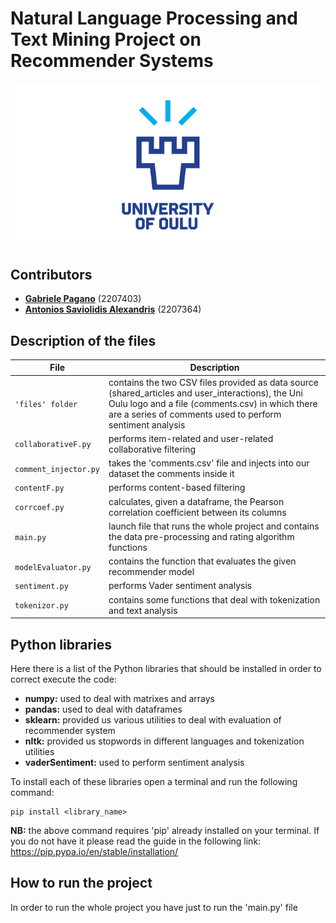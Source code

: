 # Natural Language Processing and Text Mining Project on Recommender Systems

<p align="center">
  <img width="500" src="files/unioulu_logo.png" alt="UniOulu Logo" />
  <br>
</p>

## Contributors

- [__Gabriele Pagano__](https://github.com/gabrielepagano) (2207403)
- [__Antonios Saviolidis Alexandris__](https://github.com/AnthonyAl) (2207364)


## Description of the files

|File|Description|
|---------------|-----------|
| `'files' folder` | contains the two CSV files provided as data source (shared_articles and user_interactions), the Uni Oulu logo and a file (comments.csv) in which there are a series of comments used to perform sentiment analysis |
| `collaborativeF.py` | performs item-related and user-related collaborative filtering |
| `comment_injector.py` | takes the 'comments.csv' file and injects into our dataset the comments inside it|
| `contentF.py` | performs content-based filtering |
| `corrcoef.py` | calculates, given a dataframe, the Pearson correlation coefficient between its columns |
| `main.py` | launch file that runs the whole project and contains the data pre-processing and rating algorithm functions |
| `modelEvaluator.py` | contains the function that evaluates the given recommender model |
| `sentiment.py` | performs Vader sentiment analysis |
| `tokenizor.py` | contains some functions that deal with tokenization and text analysis |



## Python libraries

Here there is a list of the Python libraries that should be installed in order to correct execute the code:

- __numpy:__ used to deal with matrixes and arrays
- __pandas:__ used to deal with dataframes
- __sklearn:__ provided us various utilities to deal with evaluation of recommender system
- __nltk:__ provided us stopwords in different languages and tokenization utilities
- __vaderSentiment:__ used to perform sentiment analysis


To install each of these libraries open a terminal and run the following command:

```
pip install <library_name>
```


__NB:__ the above command requires 'pip' already installed on your terminal. If you do not have it please read the guide in the following link: https://pip.pypa.io/en/stable/installation/



## How to run the project

In order to run the whole project you have just to run the 'main.py' file



